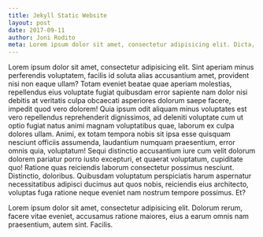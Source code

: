 ```yaml
---
title: Jekyll Static Website
layout: post
date: 2017-09-11
author: Joni Rodito
meta: Lorem ipsum dolor sit amet, consectetur adipisicing elit. Dicta, eius.
---
```



Lorem ipsum dolor sit amet, consectetur adipisicing elit. Sint aperiam minus perferendis voluptatem, facilis id soluta alias accusantium amet, provident nisi non eaque ullam? Totam eveniet beatae quae aperiam molestias, repellendus eius voluptate fugiat quibusdam error sapiente nam dolor nisi debitis at veritatis culpa obcaecati asperiores dolorum saepe facere, impedit quod vero dolorem! Quia ipsum odit aliquam minus voluptates est vero repellendus reprehenderit dignissimos, ad deleniti voluptate cum ut optio fugiat natus animi magnam voluptatibus quae, laborum ex culpa dolores ullam. Animi, ex totam tempora nobis sit ipsa esse quisquam nesciunt officiis assumenda, laudantium numquam praesentium, error omnis quia, voluptatum! Sequi distinctio accusantium iure cum velit dolorum dolorem pariatur porro iusto excepturi, et quaerat voluptatum, cupiditate quo! Ratione quas reiciendis laborum consectetur possimus nesciunt. Distinctio, doloribus. Quibusdam voluptatum perspiciatis harum aspernatur necessitatibus adipisci ducimus aut quos nobis, reiciendis eius architecto, voluptas fuga ratione neque eveniet nam nostrum tempore possimus. Et?

Lorem ipsum dolor sit amet, consectetur adipisicing elit. Dolorum rerum, facere vitae eveniet, accusamus ratione maiores, eius a earum omnis nam praesentium, autem sint. Facilis.